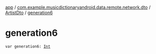 [app](../../index.md) / [com.example.musicdictionaryandroid.data.remote.network.dto](../index.md) / [ArtistDto](index.md) / [generation6](./generation6.md)

# generation6

`var generation6: `[`Int`](https://kotlinlang.org/api/latest/jvm/stdlib/kotlin/-int/index.html)